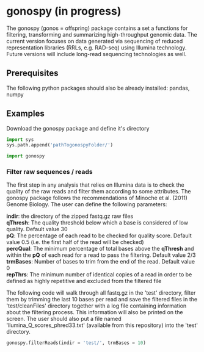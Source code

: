 # gonospy (in progress)

The gonospy (gonos = offspring) package contains a set a functions for filtering, transforming and summarizing high-throughput genomic data. The current version focuses on
data generated via sequencing of reduced representation libraries (RRLs, e.g. RAD-seq) using Illumina technology. Future versions will include long-read sequencing technologies as well.

## Prerequisites
The following python packages should also be already installed:
pandas, numpy

## Examples

Download the gonospy package and define it's directory
```python
import sys 
sys.path.append('pathTogonospyFolder/')

import gonospy
```

### Filter raw sequences / reads
The first step in any analysis that relies on Illumina data is to check the quality of the raw reads and filter them according to some attributes. The gonospy package follows the
recommendations of Minoche et al. (2011) Genome Biology. The user can define the following parameters:

**indir**: the directory of the zipped fastq.gz raw files  
**qThresh**: The quality threshold below which a base is considered of low quality. Default value 30  
**pQ**: The percentage of each read to be checked for quality score. Default value 0.5 (i.e. the first half of the read will be checked)  
**percQual**: The minimum percentage of total bases above the **qThresh** and within the **pQ** of each read for a read to pass the filtering. Default value 2/3  
**trmBases**: Number of bases to trim from the end of the read. Default value 0  
**repThrs**: The minimum number of identical copies of a read in order to be defined as highly repetitive and excluded from the filtered file  

The following code will walk through all fastq.gz in the 'test' directory, filter them by trimming the last 10 bases per read and save the filtered files in the 'test/cleanFiles' directory together with
a log file containing information about the filtering process. This information will also be printed on the screen. The user should also put a file named 'llumina_Q_scores_phred33.txt' (available from this repository) into the 'test' directory.

```python
gonospy.filterReads(indir = 'test/', trmBases = 10)
```

